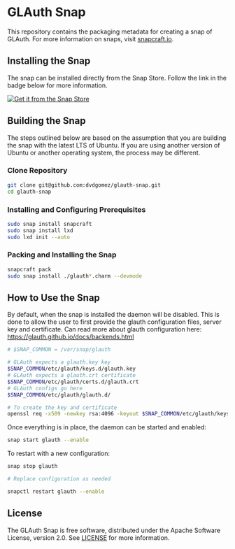 # GLAuth Snap
This repository contains the packaging metadata for creating a snap of GLAuth.  For more information on snaps, visit [snapcraft.io](https://snapcraft.io/). 

## Installing the Snap
The snap can be installed directly from the Snap Store.  Follow the link in the badge below for more information.
<br>

[![Get it from the Snap Store](https://snapcraft.io/static/images/badges/en/snap-store-black.svg)](https://snapcraft.io/glauth)


## Building the Snap
The steps outlined below are based on the assumption that you are building the snap with the latest LTS of Ubuntu.  If you are using another version of Ubuntu or another operating system, the process may be different.

### Clone Repository
```bash
git clone git@github.com:dvdgomez/glauth-snap.git
cd glauth-snap
```
### Installing and Configuring Prerequisites
```bash
sudo snap install snapcraft
sudo snap install lxd
sudo lxd init --auto
```
### Packing and Installing the Snap
```bash
snapcraft pack
sudo snap install ./glauth*.charm --devmode
```
## How to Use the Snap
By default, when the snap is installed the daemon will be disabled. This is done to allow the user to first provide the glauth configuration files, server key and certificate. Can read more about glauth configuration here: https://glauth.github.io/docs/backends.html 
```bash
# $SNAP_COMMON = /var/snap/glauth

# GLAuth expects a glauth.key key
$SNAP_COMMON/etc/glauth/keys.d/glauth.key
# GLAuth expects a glauth.crt certificate
$SNAP_COMMON/etc/glauth/certs.d/glauth.crt
# GLAuth configs go here
$SNAP_COMMON/etc/glauth/glauth.d/

# To create the key and certificate
openssl req -x509 -newkey rsa:4096 -keyout $SNAP_COMMON/etc/glauth/keys.d/glauth.key -out $SNAP_COMMON/etc/glauth/certs.d/glauth.crt -days 365 -nodes -subj "/CN=`hostname`"
```

Once everything is in place, the daemon can be started and enabled:
```bash
snap start glauth --enable
```

To restart with a new configuration:
```bash
snap stop glauth

# Replace configuration as needed

snapctl restart glauth --enable
```

## License
The GLAuth Snap is free software, distributed under the Apache Software License, version 2.0. See [LICENSE](https://github.com/dvdgomez/glauth-snap/blob/main/LICENSE) for more information.
